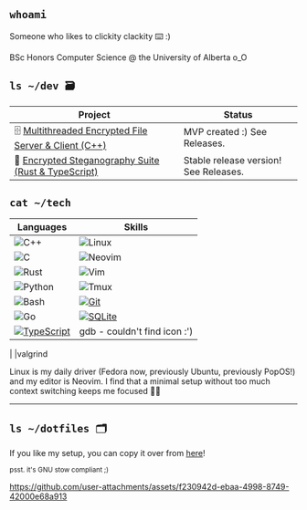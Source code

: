 ## `whoami`

Someone who likes to clickity clackity ⌨️ :)

BSc Honors Computer Science @ the University of Alberta o_O

## `ls ~/dev 🗃️`
| Project  | Status |
| ------------- | ------------- |
| 🗄️ [Multithreaded Encrypted File Server & Client (C++)](https://github.com/Francois-Coleongco/MEFSC)  | MVP created :) See Releases. |
| 🥷 [Encrypted Steganography Suite (Rust & TypeScript)](https://github.com/Francois-Coleongco/Steganography_Suite)  | Stable release version! See Releases. |

## `cat ~/tech`
| Languages                                                     | Skills                                                         |
|--------------------------------------------------------------|---------------------------------------------------------------|
| ![C++](https://img.shields.io/badge/-C++-blue?logo=c%2B%2B)    | ![Linux](https://img.shields.io/badge/-Linux-FCC624?logo=linux)  |
| ![C](https://img.shields.io/badge/-C-blue?logo=c)             | ![Neovim](https://img.shields.io/badge/-Neovim-57A143?logo=neovim) |
| ![Rust](https://img.shields.io/badge/-Rust-orange?logo=rust)   | ![Vim](https://img.shields.io/badge/-Vim-019733?logo=vim)         |
| ![Python](https://img.shields.io/badge/-Python-blue?logo=python) | ![Tmux](https://img.shields.io/badge/-Tmux-1E4B30?logo=tmux)      |
| ![Bash](https://img.shields.io/badge/-Bash-4EAA25?logo=gnubash) |[![Git](https://img.shields.io/badge/Git-F05032?logo=git&logoColor=fff)](#)                                                        
| ![Go](https://img.shields.io/badge/-Go-00ADD8?logo=go)        |              [![SQLite](https://img.shields.io/badge/SQLite-%2307405e.svg?logo=sqlite&logoColor=white)](#)                                                 |
[![TypeScript](https://img.shields.io/badge/TypeScript-3178C6?logo=typescript&logoColor=fff)](#)| gdb - couldn't find icon :')
|
|valgrind

Linux is my daily driver (Fedora now, previously Ubuntu, previously PopOS!) and my editor is Neovim. I find that a minimal setup without too much context switching keeps me focused 😶‍🌫️

----------------------------------------

## `ls ~/dotfiles 🗂️`

If you like my setup, you can copy it over from 
[here](https://github.com/Francois-Coleongco/dotfiles)!

<sub>psst. it's GNU stow compliant ;)</sub>


https://github.com/user-attachments/assets/f230942d-ebaa-4998-8749-42000e68a913



<!--
**Chris-Coleongco/Chris-Coleongco** is a ✨ _special_ ✨ repository because its `README.md` (this file) appears on your GitHub profile.

Here are some ideas to get you started:

- 🔭 I’m currently working on ...
- 🌱 I’m currently learning ...
- 👯 I’m looking to collaborate on ...
- 🤔 I’m looking for help with ...
- 💬 Ask me about ...
- 📫 How to reach me: ...
- 😄 Pronouns: ...
- ⚡ Fun fact: ...
-->
